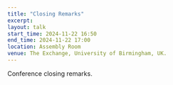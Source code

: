 ```yaml
---
title: "Closing Remarks"
excerpt: 
layout: talk
start_time: 2024-11-22 16:50
end_time: 2024-11-22 17:00
location: Assembly Room
venue: The Exchange, University of Birmingham, UK.
---
```


Conference closing remarks.
